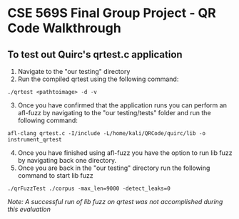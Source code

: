 # CSE 569S Final Group Project - QR Code Walkthrough

## To test out Quirc's qrtest.c application
1.  Navigate to the "our testing" directory
2.  Run the compiled qrtest using the following command:
```
./qrtest <pathtoimage> -d -v
```
3.  Once you have confirmed that the application runs you can perform an afl-fuzz by navigating to the "our testing/tests" folder and run the following command:
```
afl-clang qrtest.c -I/include -L/home/kali/QRCode/quirc/lib -o instrument_qrtest
```
4.  Once you have finished using afl-fuzz you have the option to run lib fuzz by navigating back one directory.
5.  Once you are back in the "our testing" directory run the following command to start lib fuzz
```
./qrFuzzTest ./corpus -max_len=9000 -detect_leaks=0
```
*Note: A successful run of lib fuzz on qrtest was not accomplished during this evaluation*
